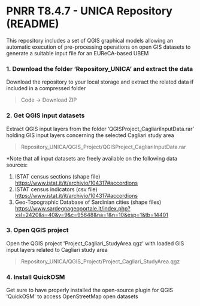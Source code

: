 # PNRR T8.4.7 - UNICA Repository (README)

This repository includes a set of QGIS graphical models allowing an automatic execution of pre-processing operations on open GIS datasets to generate a suitable input file for an EUReCA-based UBEM

### 1. Download the folder ‘Repository_UNICA’ and extract the data
Download the repository to your local storage and extract the related data if included in a compressed folder

> Code -> Download ZIP

### 2. Get QGIS input datasets
Extract QGIS input layers from the folder ‘QGISProject_CagliariInputData.rar’ holding GIS input layers concerning the selected Cagliari study area
> Repository_UNICA/QGIS_Project/QGISProject_CagliariInputData.rar

*Note that all input datasets are freely available on the following data sources:
1. ISTAT census sections (shape file) https://www.istat.it/it/archivio/104317#accordions
2. ISTAT census indicators (csv file) https://www.istat.it/it/archivio/104317#accordions
3. Geo-Topographic Database of Sardinian cities (shape files) https://www.sardegnageoportale.it/index.php?xsl=2420&s=40&v=9&c=95648&na=1&n=10&esp=1&tb=14401

### 3. Open QGIS project
Open the QGIS project 'Project_Cagliari_StudyArea.qgz' with loaded GIS input layers related to Cagliari study area
> Repository_UNICA/QGIS_Project/Project_Cagliari_StudyArea.qgz

### 4. Install QuickOSM
Get sure to have properly installed the open-source plugin for QGIS 'QuickOSM' to access OpenStreetMap open datasets
> 
